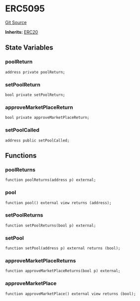 # ERC5095
[Git Source](https://github.com/Swivel-Finance/illuminate/blob/29a4038ae0d0795d36640f068da3ac5c1dd43806/src/mocks/ERC5095.sol)

**Inherits:**
[ERC20](/src/mocks/ERC20.sol/contract.ERC20.md)


## State Variables
### poolReturn

```solidity
address private poolReturn;
```


### setPoolReturn

```solidity
bool private setPoolReturn;
```


### approveMarketPlaceReturn

```solidity
bool private approveMarketPlaceReturn;
```


### setPoolCalled

```solidity
address public setPoolCalled;
```


## Functions
### poolReturns


```solidity
function poolReturns(address p) external;
```

### pool


```solidity
function pool() external view returns (address);
```

### setPoolReturns


```solidity
function setPoolReturns(bool p) external;
```

### setPool


```solidity
function setPool(address p) external returns (bool);
```

### approveMarketPlaceReturns


```solidity
function approveMarketPlaceReturns(bool p) external;
```

### approveMarketPlace


```solidity
function approveMarketPlace() external view returns (bool);
```

